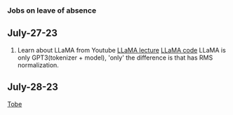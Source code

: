 ### Jobs on leave of absence

## July-27-23
1. Learn about LLaMA from Youtube
[LLaMA lecture](https://www.youtube.com/watch?v=jvYpv9VJBOA)
[LLaMA code](https://github.com/facebookresearch/llama/tree/main/llama)
LLaMA is only GPT3(tokenizer + model), 'only' the difference is that has RMS normalization. 

## July-28-23
[Tobe](https://www.youtube.com/watch?v=T1XadeiKl1M)
